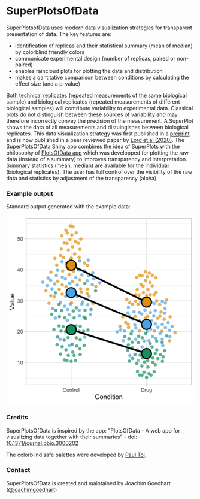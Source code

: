 # SuperPlotsOfData
 
SuperPlotsofData uses modern data visualization strategies for transparent presentation of data. The key features are:
* identification of replicas and their statistical summary (mean of median) by colorblind friendly colors
* communicate experimental design (number of replicas, paired or non-paired)
* enables raincloud plots for plotting the data and distribution
* makes a qantitative comparison between conditions by calculating the effect size (and a p-value)

Both technical replicates (repeated measurements of the same biological sample) and biological replicates (repeated measurements of different biological samples) will contribute variability to experimental data. Classical plots do not distinguish between these sources of variability and may therefore incorrectly convey the precision of the measurement. A SuperPlot shows the data of all measurements and distuingishes between biological replicates. This data visualization strategy was first published in a [preprint](https://arxiv.org/abs/1911.03509) and is now published in a peer reviewed paper by [Lord et al (2020)](https://doi.org/10.1083/jcb.202001064).
The SuperPlotsOfData Shiny app combines the idea of SuperPlots with the philosophy of [PlotsOfData app](https://huygens.science.uva.nl/PlotsOfData/) which was developped for plotting the raw data (instead of a summary) to improves transparency and interpretation. Summary statistics (mean, median) are available for the individual (biological replicates). The user has full control over the visibility of the raw data and statistics by adjustment of the transparency (alpha).


### Example output

Standard output generated with the example data:

![alt text](https://github.com/JoachimGoedhart/SuperPlotsOfData/blob/master/SuperPlotsOfData.png "Output")

### Credits

<p>SuperPlotsOfData is inspired by the app: "PlotsOfData - A web app for visualizing data together with their summaries" - doi: <a href="https://doi.org/10.1371/journal.pbio.3000202">10.1371/journal.pbio.3000202</a>
</br>
  

The colorblind safe palettes were developed by <a href="https://personal.sron.nl/~pault/">Paul Tol</a>.</p>

### Contact

SuperPlotsOfData is created and maintained by Joachim Goedhart ([@joachimgoedhart](https://twitter.com/joachimgoedhart))
